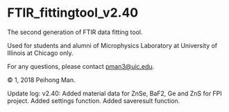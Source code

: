 # FTIR_fittingtool_v2.40
The second generation of FTIR data fitting tool. 

Used for students and alumni of Microphysics Laboratory at University of Illinois at Chicago only. 

For any questions, please contact pman3@uic.edu.

© 1, 2018 Peihong Man.

Update log: 
v2.40:
  Added material data for ZnSe, BaF2, Ge and ZnS for FPI project.
  Added settings function.
  Added saveresult function.
